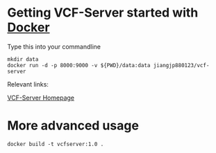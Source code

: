 # Getting VCF-Server started with [Docker](https://www.docker.com/)
<p>Type this into your commandline</p>

`mkdir data`   
`docker run -d -p 8000:9000 -v ${PWD}/data:data jiangjp880123/vcf-server`   

<p>Relevant links:</p>

[VCF-Server Homepage](https://www.diseasegps.org/VCF-Server?lan=eng)


# More advanced usage
`docker build -t vcfserver:1.0 .`
